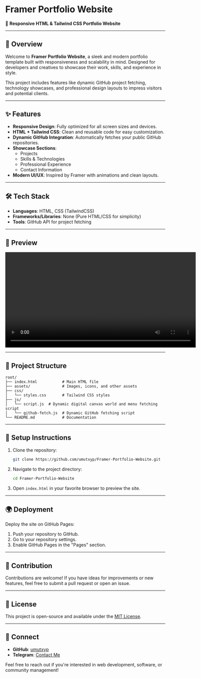 # Framer Portfolio Website

🚀 **Responsive HTML & Tailwind CSS Portfolio Website**

---

## 🌟 Overview

Welcome to **Framer Portfolio Website**, a sleek and modern portfolio template built with responsiveness and scalability in mind. Designed for developers and creatives to showcase their work, skills, and experience in style.

This project includes features like dynamic GitHub project fetching, technology showcases, and professional design layouts to impress visitors and potential clients.

---

## ✨ Features

- **Responsive Design**: Fully optimized for all screen sizes and devices.
- **HTML + Tailwind CSS**: Clean and reusable code for easy customization.
- **Dynamic GitHub Integration**: Automatically fetches your public GitHub repositories.
- **Showcase Sections**:
  - Projects
  - Skills & Technologies
  - Professional Experience
  - Contact Information
- **Modern UI/UX**: Inspired by Framer with animations and clean layouts.

---

## 🛠️ Tech Stack

- **Languages**: HTML, CSS (TailwindCSS)
- **Frameworks/Libraries**: None (Pure HTML/CSS for simplicity)
- **Tools**: GitHub API for project fetching

---

## 📸 Preview

<video controls width="600">
  <source src="https://cdn.upvi.org/anonymous/HVjSzYCFLa5Cdwn_1737374200.mp4" type="video/mp4">
  Your browser does not support the video tag.
</video>

---

## 📂 Project Structure

```plaintext
root/
├── index.html           # Main HTML file
├── assets/              # Images, icons, and other assets
├── css/
│   └── styles.css       # Tailwind CSS styles
├── js/
│   └── script.js  # Dynamic digital canvas world and menu fetching script
│   └── github-fetch.js  # Dynamic GitHub fetching script
└── README.md            # Documentation
```

---

## 🔧 Setup Instructions

1. Clone the repository:
   ```bash
   git clone https://github.com/umutxyp/Framer-Portfolio-Website.git
   ```

2. Navigate to the project directory:
   ```bash
   cd Framer-Portfolio-Website
   ```

3. Open `index.html` in your favorite browser to preview the site.

---

## 🌍 Deployment

Deploy the site on GitHub Pages:

1. Push your repository to GitHub.
2. Go to your repository settings.
3. Enable GitHub Pages in the "Pages" section.

---

## 🤝 Contribution

Contributions are welcome! If you have ideas for improvements or new features, feel free to submit a pull request or open an issue.

---

## 📝 License

This project is open-source and available under the [MIT License](LICENSE).

---

## 🌟 Connect

- **GitHub**: [umutxyp](https://github.com/umutxyp)
- **Telegram**: [Contact Me](https://t.me/umutxyp)

Feel free to reach out if you're interested in web development, software, or community management!

